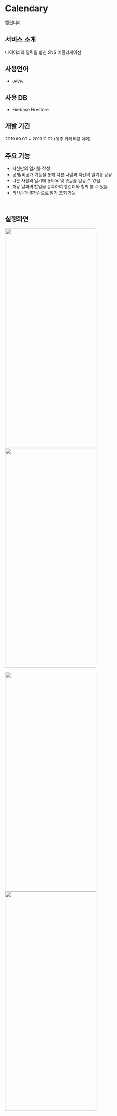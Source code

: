 # Calendary
캘린더리

## 서비스 소개
다이어리와 달력을 합친 SNS 어플리케이션

## 사용언어 
- JAVA

## 사용 DB 
- Firebase Firestore

## 개발 기간 
2019.09.03 ~ 2019.11.02 (이후 리펙토링 계획)

## 주요 기능 
- 자신만의 일기를 작성
- 공개/비공개 기능을 통해 다른 사람과 자신의 일기를 공유
- 다른 사람의 일기에 좋아요 및 댓글을 남길 수 있음
- 해당 날짜의 할일을 등록하여 캘린더와 함께 볼 수 있음
- 최신순과 추천순으로 일기 조회 가능

<br>

## 실행화면
<img src="https://user-images.githubusercontent.com/41279544/119497948-13d3d980-bda0-11eb-87fa-07e9debd7cbe.jpg" width="300" height="720"><img src="https://user-images.githubusercontent.com/41279544/119497952-15050680-bda0-11eb-9449-7179c1b0de8c.jpg" width="300" height="720">

<img src="https://user-images.githubusercontent.com/41279544/119497956-16363380-bda0-11eb-9480-11abf1ac0b42.jpg" width="300" height="720"><img src="https://user-images.githubusercontent.com/41279544/119497961-16ceca00-bda0-11eb-8b13-afd77230be55.jpg" width="300" height="720">

